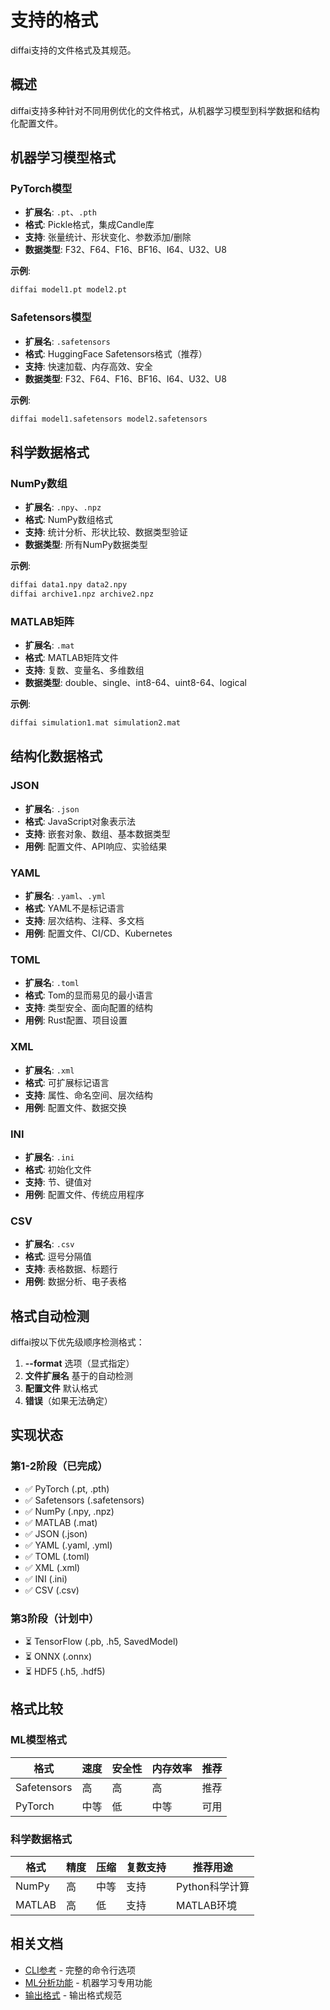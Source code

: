 # 支持的格式

diffai支持的文件格式及其规范。

## 概述

diffai支持多种针对不同用例优化的文件格式，从机器学习模型到科学数据和结构化配置文件。

## 机器学习模型格式

### PyTorch模型
- **扩展名**: `.pt`、`.pth`
- **格式**: Pickle格式，集成Candle库
- **支持**: 张量统计、形状变化、参数添加/删除
- **数据类型**: F32、F64、F16、BF16、I64、U32、U8

**示例**:
```bash
diffai model1.pt model2.pt
```

### Safetensors模型
- **扩展名**: `.safetensors`
- **格式**: HuggingFace Safetensors格式（推荐）
- **支持**: 快速加载、内存高效、安全
- **数据类型**: F32、F64、F16、BF16、I64、U32、U8

**示例**:
```bash
diffai model1.safetensors model2.safetensors
```

## 科学数据格式

### NumPy数组
- **扩展名**: `.npy`、`.npz`
- **格式**: NumPy数组格式
- **支持**: 统计分析、形状比较、数据类型验证
- **数据类型**: 所有NumPy数据类型

**示例**:
```bash
diffai data1.npy data2.npy
diffai archive1.npz archive2.npz
```

### MATLAB矩阵
- **扩展名**: `.mat`
- **格式**: MATLAB矩阵文件
- **支持**: 复数、变量名、多维数组
- **数据类型**: double、single、int8-64、uint8-64、logical

**示例**:
```bash
diffai simulation1.mat simulation2.mat
```

## 结构化数据格式

### JSON
- **扩展名**: `.json`
- **格式**: JavaScript对象表示法
- **支持**: 嵌套对象、数组、基本数据类型
- **用例**: 配置文件、API响应、实验结果

### YAML
- **扩展名**: `.yaml`、`.yml`
- **格式**: YAML不是标记语言
- **支持**: 层次结构、注释、多文档
- **用例**: 配置文件、CI/CD、Kubernetes

### TOML
- **扩展名**: `.toml`
- **格式**: Tom的显而易见的最小语言
- **支持**: 类型安全、面向配置的结构
- **用例**: Rust配置、项目设置

### XML
- **扩展名**: `.xml`
- **格式**: 可扩展标记语言
- **支持**: 属性、命名空间、层次结构
- **用例**: 配置文件、数据交换

### INI
- **扩展名**: `.ini`
- **格式**: 初始化文件
- **支持**: 节、键值对
- **用例**: 配置文件、传统应用程序

### CSV
- **扩展名**: `.csv`
- **格式**: 逗号分隔值
- **支持**: 表格数据、标题行
- **用例**: 数据分析、电子表格

## 格式自动检测

diffai按以下优先级顺序检测格式：

1. **--format** 选项（显式指定）
2. **文件扩展名** 基于的自动检测
3. **配置文件** 默认格式
4. **错误**（如果无法确定）

## 实现状态

### 第1-2阶段（已完成）
- ✅ PyTorch (.pt, .pth)
- ✅ Safetensors (.safetensors)
- ✅ NumPy (.npy, .npz)
- ✅ MATLAB (.mat)
- ✅ JSON (.json)
- ✅ YAML (.yaml, .yml)
- ✅ TOML (.toml)
- ✅ XML (.xml)
- ✅ INI (.ini)
- ✅ CSV (.csv)

### 第3阶段（计划中）
- ⏳ TensorFlow (.pb, .h5, SavedModel)
- ⏳ ONNX (.onnx)
- ⏳ HDF5 (.h5, .hdf5)

## 格式比较

### ML模型格式

| 格式 | 速度 | 安全性 | 内存效率 | 推荐 |
|------|------|--------|----------|------|
| Safetensors | 高 | 高 | 高 | 推荐 |
| PyTorch | 中等 | 低 | 中等 | 可用 |

### 科学数据格式

| 格式 | 精度 | 压缩 | 复数支持 | 推荐用途 |
|------|------|------|----------|----------|
| NumPy | 高 | 中等 | 支持 | Python科学计算 |
| MATLAB | 高 | 低 | 支持 | MATLAB环境 |

## 相关文档

- [CLI参考](cli-reference_zh.md) - 完整的命令行选项
- [ML分析功能](ml-analysis_zh.md) - 机器学习专用功能
- [输出格式](output-formats_zh.md) - 输出格式规范